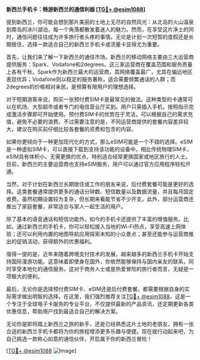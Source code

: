 **新西兰手机卡：畅游新西兰的通信利器 [[TG💪+ @esim1088](https://t.me/s/esim1088)]**

提到新西兰，你可能会想到那片美丽的土地上无尽的自然风光：从北岛的火山温泉到南岛的冰川湖泊，每一个角落都散发着迷人的魅力。然而，在享受这片净土的同时，通信问题往往成为许多旅行者头疼的事情。无论是计划一次短暂的度假还是长期居住，选择一款适合自己的新西兰手机卡或流量卡显得尤为重要。

首先，让我们来了解一下新西兰的通信市场。新西兰的移动网络主要由三大运营商提供服务：Spark、Vodafone和2degrees。这三家运营商在覆盖范围和服务质量上各有千秋。Spark作为新西兰最大的运营商，其网络覆盖最广，尤其在偏远地区表现优异；Vodafone则以稳定的服务著称，适合需要频繁通话的人群；而2degrees的价格相对亲民，是预算有限用户的理想选择。

对于短期游客来说，购买一张预付费SIM卡是最常见的做法。这种类型的卡通常可以在机场、大型超市或者专门的电信营业厅买到。用户只需插入手机，按照指示完成激活步骤即可开始使用。预付费SIM卡的优势在于灵活，可以根据自己的需求充值，避免不必要的浪费。不过需要注意的是，不同运营商提供的套餐内容差异较大，建议在购买前仔细比较各套餐的资费和包含的内容。

如果你更倾向于一种更加现代化的方式，那么eSIM可能是一个不错的选择。eSIM是一种虚拟SIM卡，可以直接下载到支持该功能的设备中。相比传统物理SIM卡，eSIM具有体积小、无需更换的优点，特别适合经常更换国家或地区旅行的人士。目前，新西兰的主要运营商也支持eSIM服务，用户可以通过官方应用程序轻松开通。

当然，对于计划在新西兰长期居住或工作的朋友来说，后付费套餐可能是更好的选择。这类套餐通常提供更多的通话分钟数、短信数量以及数据流量，并且每月固定收费。虽然初期设置较为复杂，但长期来看能节省不少开支。此外，部分运营商还推出了家庭套餐，非常适合与家人一起生活的用户。

除了基本的语音通话和短信功能外，如今的手机卡还提供了丰富的增值服务。比如，通过新西兰的手机卡，你可以轻松接入当地的Wi-Fi热点，享受高速上网体验；还可以利用内置的地图导航应用探索未知的小众景点；甚至还能参与运营商推出的促销活动，获得额外的优惠福利。

值得一提的是，近年来随着跨境支付技术的发展，越来越多的新西兰手机卡开始支持国际漫游功能。这意味着即使身在国外，你依然能够保持与国内亲友的联系，同时享受本地化的通信服务。这对于商务人士或是热爱冒险的旅行者而言，无疑是一项极大的便利。

最后，无论你是选择预付费SIM卡、eSIM还是后付费套餐，都需要根据自身的实际需求做出明智的选择。在这里，我们强烈推荐关注[TG💪+ @esim1088](https://t.me/s/esim1088)，这是一个专注于全球电子卡服务的专业平台，不仅提供最新的产品资讯，还定期更新各类优惠信息，帮助用户找到最适合自己的解决方案。

无论你是即将踏上新西兰之旅的新手，还是已经熟悉这片土地的老朋友，拥有一张合适的新西兰手机卡都将为你的旅程增添更多乐趣与便捷。现在就行动起来吧，为自己挑选一款称心如意的通信伙伴，开启属于你的新西兰冒险！

[[TG💪+ @esim1088](https://t.me/s/esim1088) ![Image](https://i.postimg.cc/4NQfJmqS/Snipaste-2025-05-13-00-14-12.png)]